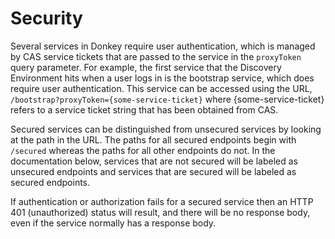 # Security

Several services in Donkey require user authentication, which is managed by CAS
service tickets that are passed to the service in the `proxyToken` query
parameter. For example, the first service that the Discovery Environment hits
when a user logs in is the bootstrap service, which does require user
authentication. This service can be accessed using the URL,
`/bootstrap?proxyToken={some-service-ticket}` where {some-service-ticket} refers
to a service ticket string that has been obtained from CAS.

Secured services can be distinguished from unsecured services by looking at the
path in the URL. The paths for all secured endpoints begin with `/secured`
whereas the paths for all other endpoints do not. In the documentation below,
services that are not secured will be labeled as unsecured endpoints and
services that are secured will be labeled as secured endpoints.

If authentication or authorization fails for a secured service then an HTTP 401
(unauthorized) status will result, and there will be no response body, even if
the service normally has a response body.
